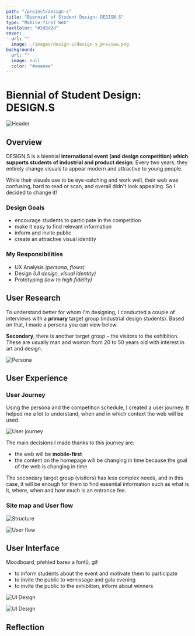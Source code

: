 ```yaml
---
path: "/project/design-s"
title: "Biennial of Student Design: DESIGN.S"
type: "Mobile-first Web"
textColor: "#2d2d2d"
cover:
  url: ""
  image: ./images/design-s/design-s_preview.png
background:
  url: ""
  image: null
  color: "#eeeeee"
---
```


# Biennial of Student Design: DESIGN.S

<full-width color="#dddddd">

  ![Header](./images/design-s/design-s_header.jpg)

</full-width>

## Overview

DESIGN.S is a biennial <b>international event (and design competition) which supports students of industrial and product design</b>. Every two years, they entirely change visuals to appear modern and attractive to young people.

While their visuals use to be eye-catching and work well, their web was confusing, hard to read or scan, and overall didn't look appealing. So I decided to change it!

### Design Goals
* encourage students to participate in the competition
* make it easy to find relevant information
* inform and invite public
* create an attractive visual identity

### My Responsibilities
* UX Analysis _(persona, flows)_
* Design _(UI design, visual identity)_
* Prototyping _(low to high fidelity)_

## User Research
To understand better for whom I'm designing, I conducted a couple of interviews with a <b>primary</b> target group (industrial design students). Based on that, I made a persona you can view below.

<b>Secondary</b>, there is another target group – the visitors to the exhibition. These are usually man and woman from 20 to 50 years old with interest in art and design.

![Persona](./images/design-s/persona.png)

## User Experience

### User Journey
Using the persona and the competition schedule, I created a user journey. It helped me a lot to understand, when and in which context the web will be used.

![User journey](./images/design-s/userjourney.png)

The main decisions I made thanks to this journey are:

* the web will be <b>mobile-first</b>
* the content on the homepage will be changing in time because the goal of the web is changing in time

The secondary target group (visitors) has less complex needs, and in this case, it will be enough for them to find essential information such as what is it, where, when and how much is an entrance fee.

### Site map and User flow

![Structure](./images/design-s/structure.jpg)

<full-width color="#212224">

![User flow](./images/design-s/userflow.jpg)

</full-width>

## User Interface

Moodboard, přehled barev a fontů, gif
* to inform students about the event and motivate them to participate
* to invite the public to vernissage and gala evening
* to invite the public to the exhibition, inform about winners

![UI Design](./images/design-s/design-s_main2.png)

![UI Design](./images/design-s/design-s_hf_3.png)

## Reflection
